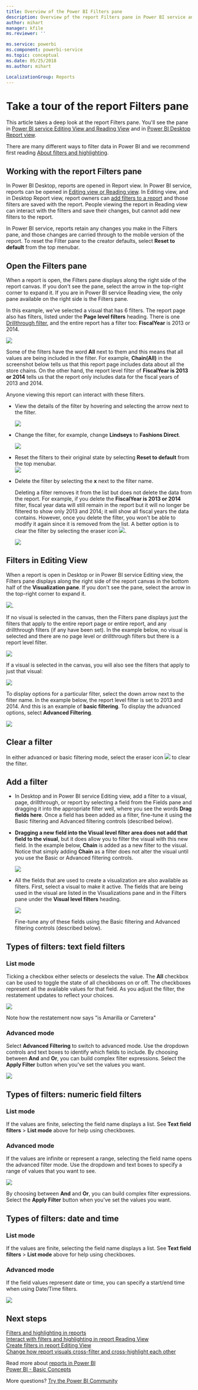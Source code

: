 ```yaml
---
title: Overview of the Power BI Filters pane
description: Overview pf the report Filters pane in Power BI service and Power BI dashboard
author: mihart
manager: kfile
ms.reviewer: ''

ms.service: powerbi
ms.component: powerbi-service
ms.topic: conceptual
ms.date: 05/25/2018
ms.author: mihart

LocalizationGroup: Reports
---
```

# Take a tour of the report Filters pane
This article takes a deep look at the report Filters pane. You'll see the pane in [Power BI service Editing View and Reading View](service-reading-view-and-editing-view.md) and in [Power BI Desktop Report view](desktop-report-view.md).

There are many different ways to filter data in Power BI and we recommend first reading [About filters and highlighting](power-bi-reports-filters-and-highlighting.md).

## Working with the report Filters pane
In Power BI Desktop, reports are opened in Report view. In Power BI service, reports can be opened in [Editing view or Reading view](service-reading-view-and-editing-view.md). In Editing view, and in Desktop Report view, report owners can [add filters to a report](power-bi-report-add-filter.md) and those filters are saved with the report. People viewing the report in Reading view can interact with the filters and save their changes, but cannot add new filters to the report.

In Power BI service, reports retain any changes you make in the Filters pane, and those changes are carried through to the mobile version of the report. To reset the Filter pane to the creator defaults, select **Reset to default** from the top menubar.     

## Open the Filters pane
When a report is open, the Filters pane displays along the right side of the report canvas. If you don't see the pane, select the arrow in the top-right corner to expand it. If you are in Power BI service Reading view, the only pane available on the right side is the Filters pane.

In this example, we've selected a visual that has 6 filters. The report page also has filters, listed under the **Page level filters** heading. There is one [Drillthrough filter](power-bi-report-add-filter.md), and the entire report has a filter too:  **FiscalYear** is 2013 or 2014.

![](media/power-bi-how-to-report-filter/power-bi-filter-list.png)

Some of the filters have the word **All** next to them and this means that all values are being included in the filter.  For example, **Chain(All)** in the screenshot below tells us that this report page includes data about all the store chains.  On the other hand, the report level filter of **FiscalYear is 2013 or 2014** tells us that the report only includes data for the fiscal years of 2013 and 2014.

Anyone viewing this report can interact with these filters.

* View the details of the filter by hovering and selecting the arrow next to the filter.
  
   ![](media/power-bi-how-to-report-filter/power-bi-expan-filter.png)
* Change the filter, for example, change **Lindseys** to **Fashions Direct**.
  
     ![](media/power-bi-how-to-report-filter/power-bi-filter-chain.png)

* Reset the filters to their original state by selecting **Reset to default** from the top menubar.    
    ![](media/power-bi-how-to-report-filter/power-bi-reset-to-default.png)
    
* Delete the filter by selecting the **x** next to the filter name.
  
  Deleting a filter removes it from the list but does not delete the data from the report.  For example, if you delete the **FiscalYear is 2013 or 2014** filter, fiscal year data will still remain in the report but it will no longer be filtered to show only 2013 and 2014; it will show all fiscal years the data contains.  However, once you delete the filter, you won't be able to modify it again since it is removed from the list. A better option is to clear the filter by selecting the eraser icon ![](media/power-bi-how-to-report-filter/power-bi-eraser-icon.png).
  
  ![](media/power-bi-how-to-report-filter/power-bi-delete-filter.png)

## Filters in Editing View
When a report is open in Desktop or in Power BI service Editing view, the Filters pane displays along the right side of the report canvas in the bottom half of the **Visualization pane**. If you don't see the pane, select the arrow in the top-right corner to expand it.

![](media/power-bi-how-to-report-filter/power-bi-all-filters.png).  

If no visual is selected in the canvas, then the Filters pane displays just the filters that apply to the entire report page or entire report, and any drillthrough filters (if any have been set). In the example below, no visual is selected and there are no page level or drillthrough filters but there is a report level filter.  

![](media/power-bi-how-to-report-filter/power-bi-no-visual.png)  

If a visual is selected in the canvas, you will also see the filters that apply to just that visual:   

![](media/power-bi-how-to-report-filter/power-bi-visual-filters.png)

To display options for a particular filter, select the down arrow next to the filter name.  In the example below, the report level filter is set to 2013 and 2014. And this is an example of **basic filtering**.  To display the advanced options, select **Advanced Filtering**.

![](media/power-bi-how-to-report-filter/pbi_filterlistdropdown.jpg)

## Clear a filter
 In either advanced or basic filtering mode, select the eraser icon  ![](media/power-bi-how-to-report-filter/pbi_erasericon.jpg) to clear the filter. 

## Add a filter
* In Desktop and in Power BI service Editing view, add a filter to a visual, page, drillthrough, or report by selecting a field from the Fields pane and dragging it into the appropriate filter well, where you see the words **Drag fields here**. Once a field has been added as a filter, fine-tune it using the Basic filtering and Advanced filtering controls (described below).

* **Dragging a new field into the Visual level filter area does not add that field to the visual**, but it does allow you to filter the visual with this new field. In the example below, **Chain** is added as a new filter to the visual. Notice that simply adding **Chain** as a filter does not alter the visual until you use the Basic or Advanced filtering controls.

    ![](media/power-bi-how-to-report-filter/power-bi-visual-filter.gif)

* All the fields that are used to create a visualization are also available as filters. First, select a visual to make it active. The fields that are being used in the visual are listed in the Visualizations pane and in the Filters pane under the **Visual level filters** heading.
  
   ![](media/power-bi-how-to-report-filter/power-bi-visual-filter.png)  
  
   Fine-tune any of these fields using the Basic filtering and Advanced filtering controls (described below).

## Types of filters: text field filters
### List mode
Ticking a checkbox either selects or deselects the value. The **All** checkbox can be used to toggle the state of all checkboxes on or off. The checkboxes represent all the available values for that field.  As you adjust the filter, the restatement updates to reflect your choices. 

![](media/power-bi-how-to-report-filter/pbi_restatement.png)

Note how the restatement now says "is Amarilla or Carretera"

### Advanced mode
Select **Advanced Filtering** to switch to advanced mode. Use the dropdown controls and text boxes to identify which fields to include. By choosing between **And** and **Or**, you can build complex filter expressions. Select the **Apply Filter** button when you've set the values you want.  

![](media/power-bi-how-to-report-filter/aboutfilters.png)

## Types of filters: numeric field filters
### List mode
If the values are finite, selecting the field name displays a list.  See **Text field filters** &gt; **List mode** above for help using checkboxes.   

### Advanced mode
If the values are infinite or represent a range, selecting the field name opens the advanced filter mode. Use the dropdown and text boxes to specify a range of values that you want to see. 

![](media/power-bi-how-to-report-filter/pbi_dropdown-and-text.png)

By choosing between **And** and **Or**, you can build complex filter expressions. Select the **Apply Filter** button when you've set the values you want.

## Types of filters: date and time
### List mode
If the values are finite, selecting the field name displays a list.  See **Text field filters** &gt; **List mode** above for help using checkboxes.   

### Advanced mode
If the field values represent date or time, you can specify a start/end time when using Date/Time filters.  

![](media/power-bi-how-to-report-filter/pbi_date-time-filters.png)

## Next steps
[Filters and highlighting in reports](power-bi-reports-filters-and-highlighting.md)  
[Interact with filters and highlighting in report Reading View](service-reading-view-and-editing-view.md)  
[Create filters in report Editing View](power-bi-report-add-filter.md)  
[Change how report visuals cross-filter and cross-highlight each other](service-reports-visual-interactions.md)

Read more about [reports in Power BI](service-reports.md)  
[Power BI - Basic Concepts](service-basic-concepts.md)

More questions? [Try the Power BI Community](http://community.powerbi.com/)

